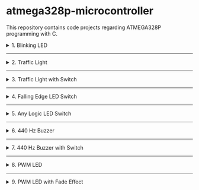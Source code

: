 # atmega328p-microcontroller
This repository contains code projects regarding ATMEGA328P programming with C.

<details>
    <summary>1. Blinking LED</summary>

### Description:
The `blinky.c` file implements a simple blinking LED example on an
ATMEGA328P microcontroller.
- It sets up digital pin 5 (connected to portB) as an output and
alternates its state every second.

### Key Features:
- Blinking LED: The LED connected to digital pin 5 of PORTB blinks at a
frequency of 1 Hz, meaning it turns on for half a second and then off
for the other half.

### See the code: 
- [blinky.c](/code/blinky.c)

</details>

---

<details>
    <summary>2. Traffic Light</summary>

### Description:
The `traffic_light.c` file demonstrates a simple traffic light sequence using digital pins connected to portC.
- It alternates between "red", "red-yellow", "green" and "yellow" states for the traffic lights with each state lasting 5 seconds.

![alt text](/img/traffic_light.gif)

![alt text](/img/traffic_light.jpg)

### Key Features:
- Four States: "red", "red-yellow", green and "yellow" in sequence.
- Each State Duration: 5 seconds per state.

### See the code:
- [traffic_light.c](/code/traffic_light.c)

</details>

---

<details>
    <summary>3. Traffic Light with Switch</summary>

### Description:
The `traffic_light_switch.c` file extends the traffic light functionality by adding an interrupt-driven switch mechanism to control which state of the traffic lights is active.
- It uses two buttons, one connected to PORTD pin 2 and another to PORTD pin 3 for interrupting the "red", "red-yellow", green and "yellow" sequence.

![alt text](/img/traffic_light_switch.jpg)

### Key Features:
- Button-controlled Traffic Lights: The state of the traffic lights can be manually switched by pressing a specific button.

### See the code: 
- [traffic_light_switch.c](/code/traffic_light_switch.c)

</details>

--- 

<details>
    <summary>4. Falling Edge LED Switch</summary>

### Description:
The `falling_edge_led_switch.c` file implements a switch that uses a falling edge to turn a led on and off. 

### Key Features:
- Control the state of a led using two buttons, that use interrupts to change the led's state.

### See the code:
- [falling_edge_led_switch.c](/code/falling_edge_led_switch.c)

</details>

---

<details>
    <summary>5. Any Logic LED Switch</summary>

### Description:
The `any_logic_led_switch.c` file implements a switch that uses the any logic configuration to turn a led on and off. 

### Key Features:
- Control the state of a led using two buttons, that use interrupts to change the led's state.

### See the code:
- [any_logic_led_switch.c](/code/any_logic_led_switch.c)

</details>

---

<details>
    <summary>6. 440 Hz Buzzer</summary>

### Description:
The `buzzer_440hz.c` file implements a 440 Hz sound that is being played by a buzzer.

### Key Features:
- Let a buzzer play a sound.

### See the code:
- [buzzer_440hz.c](/code/buzzer_440hz.c)

</details>

---

<details>
    <summary>7. 440 Hz Buzzer with Switch</summary>

### Description:
The `buzzer_440hz_switch.c` file implements a button controlled sound being played by a buzzer varying from 440 Hz to ~260 Hz.

![alt text](/img/buzzer.jpg)
![alt text](/img/buzzer.mp4)

### Key Features:
- Let a buzzer play a different sound by pressing a button.

### See the code:
- [buzzer_440hz_switch.c](/code/buzzer_440hz_switch.c)

</details>

---

<details>
    <summary>8. PWM LED</summary>

### Description:
The `pwm_led.c` file implements two pwm controlled led's that light up in a different brightness.

![alt text](/img/pwm_led.jpg)

### Key Features:
- Look at two pwm controlled led's.

### See the code:
- [pwm_led.c](/code/pwm_led.c)

</details>

---

<details>
    <summary>9. PWM LED with Fade Effect</summary>

### Description:
The `pwm_led_fade.c` file implements pwm controlled led's that change their brightness in a fade effect.

![alt text](/img/pwm_led_fade.jpg)

### Key Features:
- Look at pwm controlled led's.

### See the code:
- [pwm_led_fade.c](/code/pwm_led_fade.c)

</details>